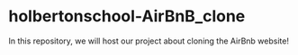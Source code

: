 # holbertonschool-AirBnB_clone
In this repository, we will host our project about cloning the AirBnb website!
